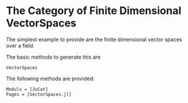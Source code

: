 # The Category of Finite Dimensional VectorSpaces

The simplest example to provide are the finite dimensional vector spaces over a field.

The basic methods to generate this are

```@docs
VectorSpaces
```

The following methods are provided:

```@autodocs
Moduls = [JuCat]
Pages = [VectorSpaces.jl]
```
